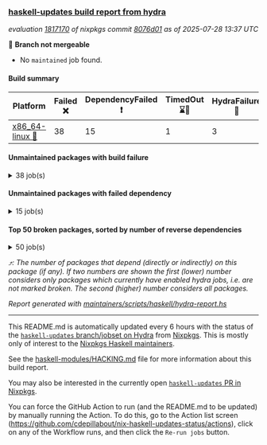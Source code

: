 ### [haskell-updates build report from hydra](https://hydra.nixos.org/jobset/nixpkgs/haskell-updates)
*evaluation [1817170](https://hydra.nixos.org/eval/1817170) of nixpkgs commit [8076d01](https://github.com/NixOS/nixpkgs/commits/8076d015a85606deafaa1b93c2f4cfa3d306d1f7) as of 2025-07-28 13:37 UTC*

🔴 **Branch not mergeable**
  * No `maintained` job found.

#### Build summary

 | Platform | Failed ❌ | DependencyFailed ❗ | TimedOut ⌛🚫 | HydraFailure 🚧 | Unfinished ⏳ | Success ✅ | 
 | --- | --- | --- | --- | --- | --- | --- | 
 | [x86_64-linux 🐧](https://hydra.nixos.org/eval/1817170?filter=.x86_64-linux) | 38 | 15 | 1 | 3 | 2 | 7378 | 
#### Unmaintained packages with build failure
<details><summary>38 job(s) </summary>

- [ ] [[🐧❌]](https://hydra.nixos.org/build/302803520) [haskellPackages.haskell-pgmq](https://hydra.nixos.org/eval/1817170?filter=haskellPackages.haskell-pgmq)  ⤴️ 1 | 1
- [ ] [[🐧❌]](https://hydra.nixos.org/build/302805399) [haskellPackages.pms-domain-model](https://hydra.nixos.org/eval/1817170?filter=haskellPackages.pms-domain-model)  ⤴️ 0 | 10
- [ ] [[🐧❌]](https://hydra.nixos.org/build/303231342) [haskellPackages.json-schema](https://hydra.nixos.org/eval/1817170?filter=haskellPackages.json-schema)  ⤴️ 0 | 9
- [ ] [[🐧❌]](https://hydra.nixos.org/build/303481607) [haskellPackages.llvm-extra](https://hydra.nixos.org/eval/1817170?filter=haskellPackages.llvm-extra)  ⤴️ 0 | 5
- [ ] [[🐧❌]](https://hydra.nixos.org/build/303231350) [haskellPackages.mptcp-pm](https://hydra.nixos.org/eval/1817170?filter=haskellPackages.mptcp-pm)  ⤴️ 0 | 1
- [ ] [[🐧❌]](https://hydra.nixos.org/build/302807072) [haskellPackages.typelet](https://hydra.nixos.org/eval/1817170?filter=haskellPackages.typelet)  ⤴️ 0 | 1
- [ ] [[🐧❌]](https://hydra.nixos.org/build/302800699) [haskellPackages.ac-library-hs](https://hydra.nixos.org/eval/1817170?filter=haskellPackages.ac-library-hs) 
- [ ] [[🐧❌]](https://hydra.nixos.org/build/303231307) [haskellPackages.agda2hs](https://hydra.nixos.org/eval/1817170?filter=haskellPackages.agda2hs) 
- [ ] [[🐧❌]](https://hydra.nixos.org/build/302801241) [haskellPackages.ascii85x](https://hydra.nixos.org/eval/1817170?filter=haskellPackages.ascii85x) 
- [ ] [[🐧❌]](https://hydra.nixos.org/build/302801281) [haskellPackages.autodocodec-exact](https://hydra.nixos.org/eval/1817170?filter=haskellPackages.autodocodec-exact) 
- [ ] [[🐧❌]](https://hydra.nixos.org/build/302801316) [haskellPackages.aws-academy-grade-exporter](https://hydra.nixos.org/eval/1817170?filter=haskellPackages.aws-academy-grade-exporter) 
- [ ] [[🐧❌]](https://hydra.nixos.org/build/302801498) [haskellPackages.blockio-uring](https://hydra.nixos.org/eval/1817170?filter=haskellPackages.blockio-uring) 
- [ ] [[🐧❌]](https://hydra.nixos.org/build/302801682) [haskellPackages.cauldron](https://hydra.nixos.org/eval/1817170?filter=haskellPackages.cauldron) 
- [ ] [[🐧❌]](https://hydra.nixos.org/build/302801971) [haskellPackages.convex-schema-parser](https://hydra.nixos.org/eval/1817170?filter=haskellPackages.convex-schema-parser) 
- [ ] [[🐧❌]](https://hydra.nixos.org/build/302802065) [haskellPackages.cuddle](https://hydra.nixos.org/eval/1817170?filter=haskellPackages.cuddle) 
- [ ] [[🐧❌]](https://hydra.nixos.org/build/302802593) [haskellPackages.exotic-list-monads](https://hydra.nixos.org/eval/1817170?filter=haskellPackages.exotic-list-monads) 
- [ ] [[🐧❌]](https://hydra.nixos.org/build/302802955) [haskellPackages.ghc-hie](https://hydra.nixos.org/eval/1817170?filter=haskellPackages.ghc-hie) 
- [ ] [[🐧❌]](https://hydra.nixos.org/build/302803017) [haskellPackages.gi-clutter](https://hydra.nixos.org/eval/1817170?filter=haskellPackages.gi-clutter) 
- [ ] [[🐧❌]](https://hydra.nixos.org/build/302803068) [haskellPackages.gi-gtk4-layer-shell](https://hydra.nixos.org/eval/1817170?filter=haskellPackages.gi-gtk4-layer-shell) 
- [ ] [[🐧❌]](https://hydra.nixos.org/build/302803092) [haskellPackages.ginger2](https://hydra.nixos.org/eval/1817170?filter=haskellPackages.ginger2) 
- [ ] [[🐧❌]](https://hydra.nixos.org/build/302803508) [haskellPackages.haskell-bee-redis](https://hydra.nixos.org/eval/1817170?filter=haskellPackages.haskell-bee-redis) 
- [ ] [[🐧❌]](https://hydra.nixos.org/build/302803521) [haskellPackages.hblosc](https://hydra.nixos.org/eval/1817170?filter=haskellPackages.hblosc) 
- [ ] [[🐧❌]](https://hydra.nixos.org/build/302803982) [haskellPackages.if-instance](https://hydra.nixos.org/eval/1817170?filter=haskellPackages.if-instance) 
- [ ] [[🐧❌]](https://hydra.nixos.org/build/302804588) [haskellPackages.mcp](https://hydra.nixos.org/eval/1817170?filter=haskellPackages.mcp) 
- [ ] [[🐧❌]](https://hydra.nixos.org/build/302804602) [haskellPackages.mcp-server](https://hydra.nixos.org/eval/1817170?filter=haskellPackages.mcp-server) 
- [ ] [[🐧❌]](https://hydra.nixos.org/build/303231349) [haskellPackages.msgpack-aeson](https://hydra.nixos.org/eval/1817170?filter=haskellPackages.msgpack-aeson) 
- [ ] [[🐧❌]](https://hydra.nixos.org/build/303231348) [haskellPackages.msgpack-rpc](https://hydra.nixos.org/eval/1817170?filter=haskellPackages.msgpack-rpc) 
- [ ] [[🐧❌]](https://hydra.nixos.org/build/302805170) [haskellPackages.ox-arrays](https://hydra.nixos.org/eval/1817170?filter=haskellPackages.ox-arrays) 
- [ ] [[🐧❌]](https://hydra.nixos.org/build/302805203) [haskellPackages.packed-data](https://hydra.nixos.org/eval/1817170?filter=haskellPackages.packed-data) 
- [ ] [[🐧❌]](https://hydra.nixos.org/build/303231364) [haskellPackages.registry-messagepack](https://hydra.nixos.org/eval/1817170?filter=haskellPackages.registry-messagepack) 
- [ ] [[🐧❌]](https://hydra.nixos.org/build/302806100) [haskellPackages.servant-event-stream](https://hydra.nixos.org/eval/1817170?filter=haskellPackages.servant-event-stream) 
- [ ] [[🐧❌]](https://hydra.nixos.org/build/302806344) [haskellPackages.socks5](https://hydra.nixos.org/eval/1817170?filter=haskellPackages.socks5) 
- [ ] [[🐧❌]](https://hydra.nixos.org/build/302806351) [haskellPackages.sop-satisfier](https://hydra.nixos.org/eval/1817170?filter=haskellPackages.sop-satisfier) 
- [ ] [[🐧❌]](https://hydra.nixos.org/build/302806735) [haskellPackages.tasty-papi](https://hydra.nixos.org/eval/1817170?filter=haskellPackages.tasty-papi) 
- [ ] [[🐧❌]](https://hydra.nixos.org/build/302807024) [haskellPackages.twee](https://hydra.nixos.org/eval/1817170?filter=haskellPackages.twee) 
- [ ] [[🐧❌]](https://hydra.nixos.org/build/302807506) [haskellPackages.xcframework](https://hydra.nixos.org/eval/1817170?filter=haskellPackages.xcframework) 
- [ ] [[🐧❌]](https://hydra.nixos.org/build/303231372) [haskellPackages.xml-isogen](https://hydra.nixos.org/eval/1817170?filter=haskellPackages.xml-isogen) 
- [ ] [[🐧❌]](https://hydra.nixos.org/build/302807518) [haskellPackages.xnobar](https://hydra.nixos.org/eval/1817170?filter=haskellPackages.xnobar) 
</details>

#### Unmaintained packages with failed dependency
<details><summary>15 job(s) </summary>

- [ ] [[🐧❗]](https://hydra.nixos.org/build/303481609) [haskellPackages.llvm-dsl](https://hydra.nixos.org/eval/1817170?filter=haskellPackages.llvm-dsl)  ⤴️ 0 | 3
- [ ] [[🐧❗]](https://hydra.nixos.org/build/303481606) [haskellPackages.knead](https://hydra.nixos.org/eval/1817170?filter=haskellPackages.knead)  ⤴️ 0 | 1
- [ ] [[🐧❗]](https://hydra.nixos.org/build/302803566) [haskellPackages.haskell-bee-pgmq](https://hydra.nixos.org/eval/1817170?filter=haskellPackages.haskell-bee-pgmq) 
- [ ] [[🐧❗]](https://hydra.nixos.org/build/303231351) [haskellPackages.mptcpanalyzer](https://hydra.nixos.org/eval/1817170?filter=haskellPackages.mptcpanalyzer) 
- [ ] [[🐧❗]](https://hydra.nixos.org/build/302805430) [haskellPackages.pms-application-service](https://hydra.nixos.org/eval/1817170?filter=haskellPackages.pms-application-service) 
- [ ] [[🐧❗]](https://hydra.nixos.org/build/302805400) [haskellPackages.pms-domain-service](https://hydra.nixos.org/eval/1817170?filter=haskellPackages.pms-domain-service) 
- [ ] [[🐧❗]](https://hydra.nixos.org/build/302805407) [haskellPackages.pms-infra-cmdrun](https://hydra.nixos.org/eval/1817170?filter=haskellPackages.pms-infra-cmdrun) 
- [ ] [[🐧❗]](https://hydra.nixos.org/build/302805428) [haskellPackages.pms-infra-procspawn](https://hydra.nixos.org/eval/1817170?filter=haskellPackages.pms-infra-procspawn) 
- [ ] [[🐧❗]](https://hydra.nixos.org/build/302805402) [haskellPackages.pms-infra-socket](https://hydra.nixos.org/eval/1817170?filter=haskellPackages.pms-infra-socket) 
- [ ] [[🐧❗]](https://hydra.nixos.org/build/302805403) [haskellPackages.pms-infra-watch](https://hydra.nixos.org/eval/1817170?filter=haskellPackages.pms-infra-watch) 
- [ ] [[🐧❗]](https://hydra.nixos.org/build/302805424) [haskellPackages.pms-infrastructure](https://hydra.nixos.org/eval/1817170?filter=haskellPackages.pms-infrastructure) 
- [ ] [[🐧❗]](https://hydra.nixos.org/build/302805411) [haskellPackages.pms-ui-notification](https://hydra.nixos.org/eval/1817170?filter=haskellPackages.pms-ui-notification) 
- [ ] [[🐧❗]](https://hydra.nixos.org/build/302805412) [haskellPackages.pms-ui-request](https://hydra.nixos.org/eval/1817170?filter=haskellPackages.pms-ui-request) 
- [ ] [[🐧❗]](https://hydra.nixos.org/build/302805418) [haskellPackages.pms-ui-response](https://hydra.nixos.org/eval/1817170?filter=haskellPackages.pms-ui-response) 
- [ ] [[🐧❗]](https://hydra.nixos.org/build/302805650) [haskellPackages.pty-mcp-server](https://hydra.nixos.org/eval/1817170?filter=haskellPackages.pty-mcp-server) 
</details>

#### Top 50 broken packages, sorted by number of reverse dependencies
<details><summary>50 job(s) </summary>

[haskell98](https://packdeps.haskellers.com/reverse/haskell98) ⤴️ 152  
[failure](https://packdeps.haskellers.com/reverse/failure) ⤴️ 72  
[enumerator](https://packdeps.haskellers.com/reverse/enumerator) ⤴️ 56  
[connection](https://packdeps.haskellers.com/reverse/connection) ⤴️ 49  
[util](https://packdeps.haskellers.com/reverse/util) ⤴️ 49  
[derive](https://packdeps.haskellers.com/reverse/derive) ⤴️ 48  
[fclabels](https://packdeps.haskellers.com/reverse/fclabels) ⤴️ 47  
[syb-with-class](https://packdeps.haskellers.com/reverse/syb-with-class) ⤴️ 42  
[MonadCatchIO-transformers](https://packdeps.haskellers.com/reverse/MonadCatchIO-transformers) ⤴️ 41  
[TypeCompose](https://packdeps.haskellers.com/reverse/TypeCompose) ⤴️ 41  
[PrimitiveArray](https://packdeps.haskellers.com/reverse/PrimitiveArray) ⤴️ 35  
[crypto-random](https://packdeps.haskellers.com/reverse/crypto-random) ⤴️ 35  
[dual](https://packdeps.haskellers.com/reverse/dual) ⤴️ 32  
[hsp](https://packdeps.haskellers.com/reverse/hsp) ⤴️ 32  
[language-ecmascript](https://packdeps.haskellers.com/reverse/language-ecmascript) ⤴️ 31  
[iteratee](https://packdeps.haskellers.com/reverse/iteratee) ⤴️ 29  
[composite-base](https://packdeps.haskellers.com/reverse/composite-base) ⤴️ 28  
[regexpr](https://packdeps.haskellers.com/reverse/regexpr) ⤴️ 27  
[text-format](https://packdeps.haskellers.com/reverse/text-format) ⤴️ 27  
[crypto-numbers](https://packdeps.haskellers.com/reverse/crypto-numbers) ⤴️ 25  
[either-unwrap](https://packdeps.haskellers.com/reverse/either-unwrap) ⤴️ 25  
[Crypto](https://packdeps.haskellers.com/reverse/Crypto) ⤴️ 22  
[crypto-pubkey](https://packdeps.haskellers.com/reverse/crypto-pubkey) ⤴️ 22  
[haskelldb](https://packdeps.haskellers.com/reverse/haskelldb) ⤴️ 22  
[wxdirect](https://packdeps.haskellers.com/reverse/wxdirect) ⤴️ 22  
[BiobaseTypes](https://packdeps.haskellers.com/reverse/BiobaseTypes) ⤴️ 21  
[alg](https://packdeps.haskellers.com/reverse/alg) ⤴️ 21  
[hw-rankselect-base](https://packdeps.haskellers.com/reverse/hw-rankselect-base) ⤴️ 21  
[libxml-sax](https://packdeps.haskellers.com/reverse/libxml-sax) ⤴️ 21  
[wxc](https://packdeps.haskellers.com/reverse/wxc) ⤴️ 21  
[biocore](https://packdeps.haskellers.com/reverse/biocore) ⤴️ 20  
[hw-excess](https://packdeps.haskellers.com/reverse/hw-excess) ⤴️ 20  
[reform](https://packdeps.haskellers.com/reverse/reform) ⤴️ 20  
[wxcore](https://packdeps.haskellers.com/reverse/wxcore) ⤴️ 20  
[attoparsec-enumerator](https://packdeps.haskellers.com/reverse/attoparsec-enumerator) ⤴️ 19  
[cprng-aes](https://packdeps.haskellers.com/reverse/cprng-aes) ⤴️ 19  
[fay](https://packdeps.haskellers.com/reverse/fay) ⤴️ 19  
[harp](https://packdeps.haskellers.com/reverse/harp) ⤴️ 19  
[hsx2hs](https://packdeps.haskellers.com/reverse/hsx2hs) ⤴️ 19  
[hw-balancedparens](https://packdeps.haskellers.com/reverse/hw-balancedparens) ⤴️ 19  
[ixset](https://packdeps.haskellers.com/reverse/ixset) ⤴️ 19  
[mmsyn2](https://packdeps.haskellers.com/reverse/mmsyn2) ⤴️ 19  
[wx](https://packdeps.haskellers.com/reverse/wx) ⤴️ 19  
[BiobaseENA](https://packdeps.haskellers.com/reverse/BiobaseENA) ⤴️ 18  
[asn1-data](https://packdeps.haskellers.com/reverse/asn1-data) ⤴️ 18  
[bytestring-show](https://packdeps.haskellers.com/reverse/bytestring-show) ⤴️ 18  
[dbus-core](https://packdeps.haskellers.com/reverse/dbus-core) ⤴️ 18  
[digit](https://packdeps.haskellers.com/reverse/digit) ⤴️ 18  
[gtksourceview2](https://packdeps.haskellers.com/reverse/gtksourceview2) ⤴️ 18  
[hw-rankselect](https://packdeps.haskellers.com/reverse/hw-rankselect) ⤴️ 18  
</details>


*⤴️: The number of packages that depend (directly or indirectly) on this package (if any). If two numbers are shown the first (lower) number considers only packages which currently have enabled hydra jobs, i.e. are not marked broken. The second (higher) number considers all packages.*

*Report generated with [maintainers/scripts/haskell/hydra-report.hs](https://github.com/NixOS/nixpkgs/blob/haskell-updates/maintainers/scripts/haskell/hydra-report.hs)*


----------------------------------------------------------------------

This README.md is automatically updated every 6 hours with the status of the
[`haskell-updates` branch/jobset on Hydra](https://hydra.nixos.org/jobset/nixpkgs/haskell-updates)
from [Nixpkgs](https://github.com/NixOS/nixpkgs).  This is mostly only of
interest to the [Nixpkgs Haskell maintainers](https://github.com/orgs/NixOS/teams/haskell).

See the
[haskell-modules/HACKING.md](https://github.com/NixOS/nixpkgs/blob/haskell-updates/pkgs/development/haskell-modules/HACKING.md)
file for more information about this build report.

You may also be interested in the currently open
[`haskell-updates` PR in Nixpkgs](https://github.com/nixos/nixpkgs/pulls?q=is%3Apr+is%3Aopen+head%3Ahaskell-updates).

You can force the GitHub Action to run (and the README.md to be updated) by
manually running the Action.  To do this, go to the Action list screen
(https://github.com/cdepillabout/nix-haskell-updates-status/actions),
click on any of the Workflow runs, and then click the `Re-run jobs` button.
